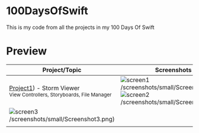 # 100DaysOfSwift
This is my code from all the projects in my 100 Days Of Swift

# Preview
| Project/Topic | Screenshots |
| --------------|------------ |
| [Project1](https://github.com/AybarsBal/100DaysOfSwift/tree/master/01-Project1%20-%20Storm%20Viewer)) - Storm Viewer <br/><sub> View Controllers, Storyboards, File Manager </sub>| ![screen1](https://github.com/AybarsBal/100DaysOfSwift/tree/master/01-Project1%20-%20Storm%20Viewer)/screenshots/small/Screenshot1.png) ![screen2](https://github.com/AybarsBal/100DaysOfSwift/tree/master/01-Project1%20-%20Storm%20Viewer)/screenshots/small/Screenshot2.png)
    ![screen3](https://github.com/AybarsBal/100DaysOfSwift/tree/master/01-Project1%20-%20Storm%20Viewer)/screenshots/small/Screenshot3.png) |
|||
